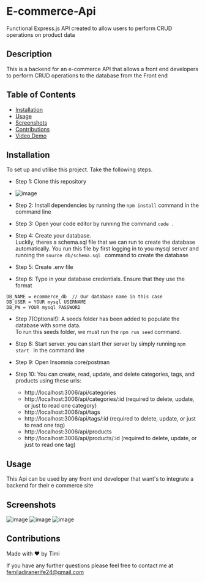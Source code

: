 # E-commerce-Api
Functional Express.js API created to allow users to perform CRUD operations on  product data 

## Description
This is a backend for an e-commerce API that allows a front end developers to perform CRUD operations to the database from the Front end

## Table of Contents
- [Installation](#Installation)
- [Usage](#Usage)
- [Screenshots](#Screenshots)
- [Contributions](#Contributions)
- [Video Demo](https://drive.google.com/file/d/1LmyNC3uhSGus34N3wpV2DvLqNhVdBtw9/view)



## Installation
To set up and utilise this project. Take the following steps.

- Step 1: Clone this repository
- ![image](https://user-images.githubusercontent.com/104241247/192946104-56764a05-c228-41db-be7e-8d732b42c885.png)

- Step 2: Install dependencies by running the ``` npm install ``` command in the command line
- Step 3: Open your code editor by running the command ``` code . ```
- Step 4: Create your database.<br> Luckily, theres a schema.sql file that we can run to create the database automatically. 
You run this file by first logging in to you mysql server and running the ```source db/schema.sql ```
  command to create the database
- Step 5: Create .env file
- Step 6: Type in your database credentials. Ensure that they use the format
```
DB_NAME = ecommerce_db  // Our database name in this case 
DB_USER = YOUR mysql USERNAME 
DB_PW = YOUR mysql PASSWORD

```
- Step 7(Optional!): A seeds folder has been added to populate the database with some data.<br>
To run this seeds folder, we must run the ``` npm run seed ``` command. 

- Step 8: Start server. you can start ther server by simply running ```npm start ``` in the command line
- Step 9: Open Insomnia core/postman

- Step 10: You can create, read, update, and delete categories, tags, and products using these urls:
  - http://localhost:3006/api/categories
  - http://localhost:3006/api/categories/:id (required to delete, update, or just to read one category)
  - http://localhost:3006/api/tags
  - http://localhost:3006/api/tags/:id (required to delete, update, or just to read one tag)
  - http://localhost:3006/api/products
  - http://localhost:3006/api/products/:id (required to delete, update, or just to read one tag)

## Usage
This Api can be used by any front end developer that want's to integrate a backend for their e commerce site

## Screenshots
![image](https://user-images.githubusercontent.com/104241247/192951938-d1207490-51d8-4f95-930b-6fe0f54e949e.png)
![image](https://user-images.githubusercontent.com/104241247/192951973-6e7ee848-7e99-4260-a17b-dcbbd22745f8.png)
![image](https://user-images.githubusercontent.com/104241247/192952022-b5bb15ad-12f2-43eb-b117-3505390361ab.png)


## Contributions
Made with ❤️ by Timi

If you have any further questions please feel free to contact me at [femiladiranerife24@gmail.com](mailto:femiladiranerife24@gmail.com)
